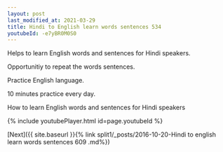 ```yaml
---
layout: post
last_modified_at: 2021-03-29
title: Hindi to English learn words sentences 534 
youtubeId: -e7yBR0M0S0
---
```

 
 
Helps to learn English words and sentences for Hindi speakers.

Opportunitiy to repeat the words sentences. 

Practice English language. 
 
10 minutes practice every day. 
 
How to learn English words and sentences for Hindi speakers 
 
{% include youtubePlayer.html id=page.youtubeId %}
 
 
[Next]({{ site.baseurl }}{% link  split1/_posts/2016-10-20-Hindi to english learn words sentences 609 .md%})
 
